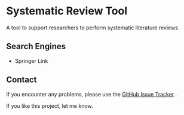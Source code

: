 # Systematic Review Tool

A tool to support researchers to perform systematic literature reviews

## Search Engines

- Springer Link

## Contact

If you encounter any problems, please use the [GitHub Issue Tracker](https://github.com/thiagodnf/systematic-review-tool/issues) .

If you like this project, let me know.
